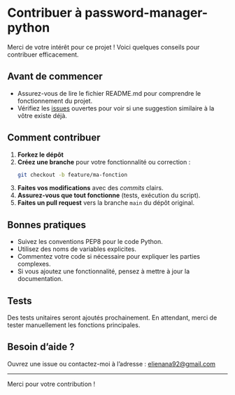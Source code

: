 # Contribuer à password-manager-python

Merci de votre intérêt pour ce projet ! Voici quelques conseils pour contribuer efficacement.

## Avant de commencer

- Assurez-vous de lire le fichier README.md pour comprendre le fonctionnement du projet.
- Vérifiez les [issues](https://github.com/nanaelie/password-manager-python/issues) ouvertes pour voir si une suggestion similaire à la vôtre existe déjà.

## Comment contribuer

1. **Forkez le dépôt**
2. **Créez une branche** pour votre fonctionnalité ou correction :  
   ```bash
   git checkout -b feature/ma-fonction
   ```
3. **Faites vos modifications** avec des *commits* clairs.
4. **Assurez-vous que tout fonctionne** (tests, exécution du script).
5. **Faites un pull request** vers la branche `main` du dépôt original.

## Bonnes pratiques

- Suivez les conventions PEP8 pour le code Python.
- Utilisez des noms de variables explicites.
- Commentez votre code si nécessaire pour expliquer les parties complexes.
- Si vous ajoutez une fonctionnalité, pensez à mettre à jour la documentation.

## Tests

Des tests unitaires seront ajoutés prochainement. En attendant, merci de tester manuellement les fonctions principales.

## Besoin d’aide ?

Ouvrez une issue ou contactez-moi à l’adresse : elienana92@gmail.com

---

Merci pour votre contribution !
